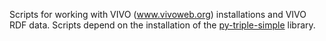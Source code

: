 Scripts for working with VIVO (www.vivoweb.org) installations and VIVO RDF data. Scripts depend on the installation of the [py-triple-simple](http://code.google.com/p/py-triple-simple/) library.